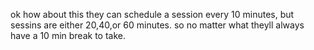 ok how about this they can schedule a session every 10 minutes, but sessins are either 20,40,or 60 minutes. so no matter what theyll always have a 10 min break to take.